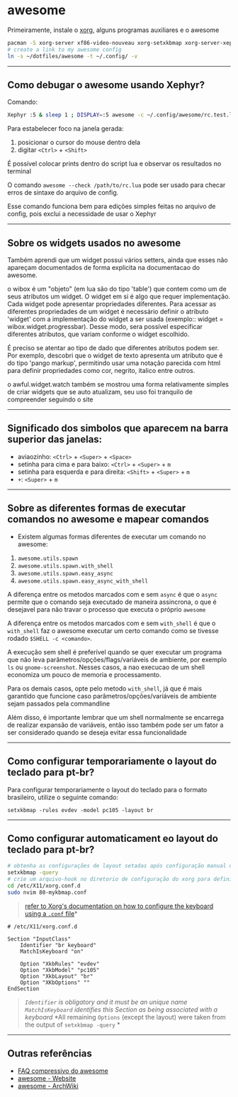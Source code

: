 # awesome

Primeiramente, instale o [xorg](https://wiki.archlinux.org/title/Xorg), alguns
programas auxiliares e o awesome

```sh
pacman -S xorg-server xf86-video-nouveau xorg-setxkbmap xorg-server-xephyr awesome
# create a link to my awesome config
ln -s ~/dotfiles/awesome -t ~/.config/ -v
```

---

## Como debugar o awesome usando Xephyr?

Comando:
```bash
Xephyr :5 & sleep 1 ; DISPLAY=:5 awesome -c ~/.config/awesome/rc.test.lua
```

Para estabelecer foco na janela gerada:
1. posicionar o cursor do mouse dentro dela
2. digitar `<Ctrl>` + `<Shift>`

É possível colocar prints dentro do script lua e observar os resultados no terminal

O comando `awesome --check /path/to/rc.lua` pode ser usado para checar erros
de sintaxe do arquivo de config.

Esse comando funciona bem para edições simples feitas no arquivo de config,
pois exclui a necessidade de usar o Xephyr

---

## Sobre os widgets usados no awesome

Também aprendi que um widget possui vários setters, ainda que esses não
apareçam documentados de forma explicita na documentacao do awesome.

o wibox é um "objeto" (em lua são do tipo 'table') que contem como um de seus
atributos um widget.  O widget em si é algo que requer implementação. Cada
widget pode apresentar propriedades diferentes. Para acessar as diferentes
propriedades de um widget é necessário definir o atributo 'widget' com a
implementação do widget a ser usada (exemplo:: widget =
wibox.widget.progressbar). Desse modo, sera possível especificar diferentes
atributos, que variam conforme o widget escolhido.

É preciso se atentar ao tipo de dado que diferentes atributos podem ser. Por
exemplo, descobri que o widget de texto apresenta um atributo que é do tipo
'pango markup', permitindo usar uma notação parecida com html para definir
propriedades como cor, negrito, italico entre outros.

o awful.widget.watch também se mostrou uma forma relativamente simples de criar
widgets que se auto atualizam, seu uso foi tranquilo de compreender seguindo o
site

---

## Significado dos simbolos que aparecem na barra superior das janelas:

* aviaozinho: `<Ctrl>` + `<Super>` + `<Space>`
* setinha para cima e para baixo: `<Ctrl>` + `<Super>` + `m`
* setinha para esquerda e para direita: `<Shift>` + `<Super>` + `m`
* `+`: `<Super>` + `m`

---

## Sobre as diferentes formas de executar comandos no awesome e mapear comandos

* Existem algumas formas diferentes de executar um comando no awesome:
1. `awesome.utils.spawn`
2. `awesome.utils.spawn.with_shell`
3. `awesome.utils.spawn.easy_async`
4. `awesome.utils.spawn.easy_async_with_shell`

A diferença entre os metodos marcados com e sem `async` é que o `async`
permite que o comando seja executado de maneira assincrona, o que é desejavel
para não travar o processo que executa o próprio `awesome`

A diferença entre os metodos marcados com e sem `with_shell` é que o
`with_shell` faz o awesome executar um certo comando como se tivesse rodado
`$SHELL -c <comando>`.

A execução sem shell é preferível quando se quer executar um programa que não
leva parâmetros/opções/flags/variáveis de ambiente, por exemplo `ls` ou
`gnome-screenshot`. Nesses casos, a nao execucao de um shell economiza um
pouco de memoria e processamento.

Para os demais casos, opte pelo metodo `with_shell`, já que é mais garantido
que funcione caso parâmetros/opções/variáveis de ambiente sejam passados pela
commandline

Além disso, é importante lembrar que um shell normalmente se encarrega de
realizar expansão de variáveis, então isso também pode ser um fator a ser
considerado quando se deseja evitar essa funcionalidade

---

## Como configurar temporariamente o layout do teclado para pt-br?

Para configurar temporariamente o layout do teclado para o formato brasileiro,
utilize o seguinte comando:
```
setxkbmap -rules evdev -model pc105 -layout br
```

---

## Como configurar automaticament eo layout do teclado para pt-br?

```sh
# obtenha as configurações de layout setadas após configuração manual do layout
setxkbmap -query
# crie um arquivo-hook no diretorio de configuração do xorg para definir as opções listadas no comando anterior
cd /etc/X11/xorg.conf.d
sudo nvim 80-mykbmap.conf
```
> [refer to Xorg's documentation on how to configure the keyboard using a `.conf` file](https://www.x.org/releases/X11R7.7/doc/xorg-docs/input/XKB-Config.html)*

```
# /etc/X11/xorg.conf.d

Section "InputClass"
    Identifier "br keyboard"
    MatchIsKeyboard "on"

    Option "XkbRules" "evdev"
    Option "XkbModel" "pc105"
    Option "XkbLayout" "br"
    Option "XKbOptions" ""
EndSection
```
> *`Identifier` is obligatory and it must be an unique name*
> *`MatchIsKeyboard` identifies this Section as being associated with a keyboard*
> *All remaining `Options` (except the layout) were taken from the output of `setxkbmap -query` *


---

## Outras referências
* [FAQ compressivo do awesome](https://awesomewm.org/doc/api/documentation/90-FAQ.md.html)
* [awesome - Website](https://awesomewm.org/)
* [awesome - ArchWiki](https://wiki.archlinux.org/title/Awesome)
